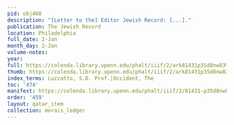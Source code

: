 ```yaml
---
pid: obj460
description: "[Letter to the] Editor Jewish Record: [...]."
publication: The Jewish Record
location: Philadelphia
full_date: 2-Jan
month_day: 2-Jan
volume-notes:
year:
full: https://colenda.library.upenn.edu/phalt/iiif/2/ark81431p35d8nw83%2FSHA256E-s7442007--bf00fcfca45fdd29b1fd1d3cedbadd152e745a6d97f4a2d1e7ac96db47b9af26.jpeg/full/3500,/0/default.jpg
thumb: https://colenda.library.upenn.edu/phalt/iiif/2/ark81431p35d8nw83%2FSHA256E-s7442007--bf00fcfca45fdd29b1fd1d3cedbadd152e745a6d97f4a2d1e7ac96db47b9af26.jpeg/full/!200,200/0/default.jpg
index_terms: Luzzatto, S.D. Prof.|Occident, The
toc: '474'
manifest: https://colenda.library.upenn.edu/phalt/iiif/2/81431-p35d8nw83/manifest
order: '459'
layout: qatar_item
collection: morais_ledger
---
```

